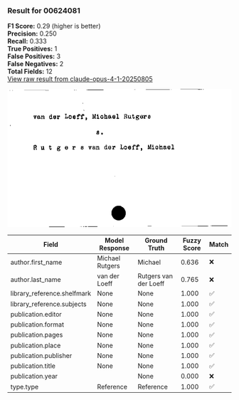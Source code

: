 ### Result for 00624081
**F1 Score:** 0.29 (higher is better)<br>**Precision:** 0.250<br>**Recall:** 0.333<br>**True Positives:** 1<br>**False Positives:** 3<br>**False Negatives:** 2<br>**Total Fields:** 12<br>[View raw result from claude-opus-4-1-20250805](https://github.com/RISE-UNIBAS/humanities_data_benchmark/blob/main/results/2025-10-01/T0146/request_T0146_00624081.json)

<img src="https://github.com/RISE-UNIBAS/humanities_data_benchmark/blob/main/benchmarks/zettelkatalog/images/00624081.jpg?raw=true" alt="00624081" width="600px">

| Field | Model Response | Ground Truth | Fuzzy Score | Match |
|-------|----------------|--------------|-------------|-------|
| author.first_name | Michael Rutgers | Michael | 0.636 | ❌ |
| author.last_name | van der Loeff | Rutgers van der Loeff | 0.765 | ❌ |
| library_reference.shelfmark | None | None | 1.000 | ✅ |
| library_reference.subjects | None | None | 1.000 | ✅ |
| publication.editor | None | None | 1.000 | ✅ |
| publication.format | None | None | 1.000 | ✅ |
| publication.pages | None | None | 1.000 | ✅ |
| publication.place | None | None | 1.000 | ✅ |
| publication.publisher | None | None | 1.000 | ✅ |
| publication.title | None | None | 1.000 | ✅ |
| publication.year | <UNKNOWN> | None | 0.000 | ❌ |
| type.type | Reference | Reference | 1.000 | ✅ |
